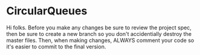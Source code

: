 # CircularQueues

Hi folks. Before you make any changes be sure to review the project spec, then be sure to create a new branch so you don't accidentially destroy the master files. Then, when making changes, ALWAYS comment your code so it's easier to commit to the final version. 
